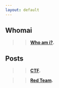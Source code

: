```yaml
---
layout: default
---
```

## Whomai
>> **[Who am i?](./whoami.md).**

## Posts

>> **[CTF](./posts/CTF/IndexCTF.md).**

>> **[Red Team](./posts/Red%20Team/IndexRedTeam.md).**